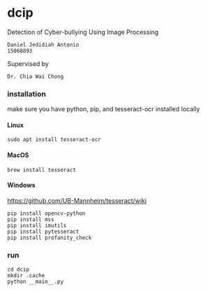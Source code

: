 # dcip
Detection of Cyber-bullying Using Image Processing


```
Daniel Jedidiah Antonio
15068893
```
Supervised by
```
Dr. Chia Wai Chong
```
### installation
make sure you have python, pip, and tesseract-ocr installed locally

#### Linux
```
sudo apt install tesseract-ocr
```
#### MacOS
```
brew install tesseract
```

#### Windows
https://github.com/UB-Mannheim/tesseract/wiki


```
pip install opencv-python
pip install mss
pip install imutils
pip install pytesseract
pip install profanity_check
```

### run
```
cd dcip
mkdir .cache
python __main__.py
```

